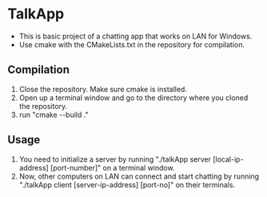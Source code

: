 # TalkApp
* This is basic project of a chatting app that works on LAN for Windows. 
* Use cmake with the CMakeLists.txt in the repository for compilation. 

## Compilation
1. Close the repository. Make sure cmake is installed.
2. Open up a terminal window and go to the directory where you cloned the repository.
3. run "cmake --build ." 

## Usage
1. You need to initialize a server by running "./talkApp server [local-ip-address] [port-number]" on a terminal window.
2. Now, other computers on LAN can connect and start chatting by running "./talkApp client [server-ip-address] [port-no]" on their terminals.
